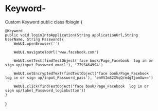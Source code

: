 # Keyword-
Custom Keyword 
public class fblogin {


	@Keyword
	public void loginIntoApplication(String applicationUrl,String UserName, String Password){
		WebUI.openBrowser('')

		WebUI.navigateToUrl('www.facebook.com')

		WebUI.setText(findTestObject('face book/Page_Facebook  log in or sign up/input_Password_email'), '7795464994')

		WebUI.setEncryptedText(findTestObject('face book/Page_Facebook  log in or sign up/input_Password_pass'), 'enVVIm82XVqQ/m4gTjomXw==')

		WebUI.click(findTestObject('face book/Page_Facebook  log in or sign up/label_Password_loginbutton'))
	}
}
